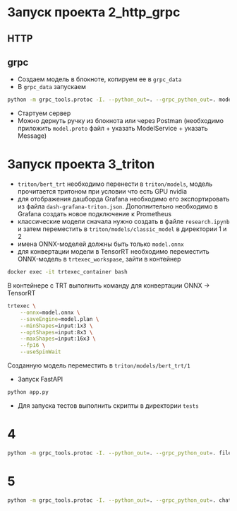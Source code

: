 # Запуск проекта 2_http_grpc
## HTTP

## grpc
- Создаем модель в блокноте, копируем ее в `grpc_data`
- В `grpc_data` запускаем
```bash
python -m grpc_tools.protoc -I. --python_out=. --grpc_python_out=. model.proto
```
- Стартуем сервер
- Можно дернуть ручку из блокнота или через Postman (необходимо приложить `model.proto` файл + указать ModelService + указать Message)

# Запуск проекта 3_triton
- `triton/bert_trt` необходимо перенести в `triton/models`, модель прочитается тритоном при условии что есть GPU nvidia
- для отображения дашборда Grafana необходимо его экспортировать из файла `dash-grafana-triton.json`. Дополнительно необходимо в Grafana создать новое подключение к Prometheus
- классические модели сначала нужно создать в файле `research.ipynb` и затем переместить в `triton/models/classic_model` в директории 1 и 2
- имена ONNX-моделей должны быть только `model.onnx`
- для конвертации модели в TensorRT необходимо переместить ONNX-модель в `trtexec_workspase`, зайти в контейнер 
```bash
docker exec -it trtexec_container bash
```
В контейнере с TRT выполнить команду для конвертации ONNX -> TensorRT
```bash
trtexec \
    --onnx=model.onnx \
    --saveEngine=model.plan \
    --minShapes=input:1x3 \
    --optShapes=input:8x3 \
    --maxShapes=input:16x3 \
    --fp16 \
    --useSpinWait
```
Созданную модель переместить в `triton/models/bert_trt/1`
- Запуск FastAPI
```bash
python app.py
```
- Для запуска тестов выполнить скрипты в директории `tests`

# 4
```bash
python -m grpc_tools.protoc -I. --python_out=. --grpc_python_out=. file_streamer.proto
```

# 5
```bash
python -m grpc_tools.protoc -I. --python_out=. --grpc_python_out=. chat.proto
```
